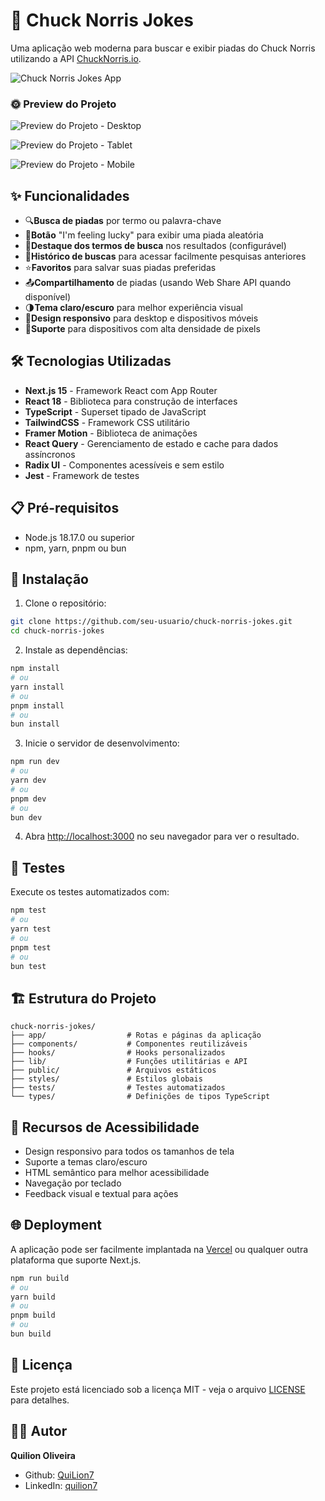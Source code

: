 
# 🤠 Chuck Norris Jokes

Uma aplicação web moderna para buscar e exibir piadas do Chuck Norris utilizando a API [ChuckNorris.io](https://api.chucknorris.io/).

![Chuck Norris Jokes App](public/screenshot.png)

### 🌞 Preview do Projeto

![Preview do Projeto - Desktop](/public/image-app-1.png)

![Preview do Projeto - Tablet](/public/image-app-2.png)

![Preview do Projeto - Mobile](/public/image-app-3.png)


## ✨ Funcionalidades

- 🔍**Busca de piadas** por termo ou palavra-chave
- 🎲**Botão** "I'm feeling lucky" para exibir uma piada aleatória
- 🎨**Destaque dos termos de busca** nos resultados (configurável)
- 📜**Histórico de buscas** para acessar facilmente pesquisas anteriores
- ⭐**Favoritos** para salvar suas piadas preferidas
- 📤**Compartilhamento** de piadas (usando Web Share API quando disponível)
- 🌗**Tema claro/escuro** para melhor experiência visual
- 📱**Design responsivo** para desktop e dispositivos móveis
- 🎯**Suporte** para dispositivos com alta densidade de pixels

## 🛠️ Tecnologias Utilizadas

- **Next.js 15** - Framework React com App Router
- **React 18** - Biblioteca para construção de interfaces
- **TypeScript** - Superset tipado de JavaScript
- **TailwindCSS** - Framework CSS utilitário
- **Framer Motion** - Biblioteca de animações
- **React Query** - Gerenciamento de estado e cache para dados assíncronos
- **Radix UI** - Componentes acessíveis e sem estilo
- **Jest** - Framework de testes

## 📋 Pré-requisitos

- Node.js 18.17.0 ou superior
- npm, yarn, pnpm ou bun

## 🔧 Instalação

1. Clone o repositório:
```bash
git clone https://github.com/seu-usuario/chuck-norris-jokes.git
cd chuck-norris-jokes
```

2. Instale as dependências:
```bash
npm install
# ou
yarn install
# ou
pnpm install
# ou
bun install
```

3. Inicie o servidor de desenvolvimento:
```bash
npm run dev
# ou
yarn dev
# ou
pnpm dev
# ou
bun dev
```

4. Abra [http://localhost:3000](http://localhost:3000) no seu navegador para ver o resultado.

## 🧪 Testes

Execute os testes automatizados com:

```bash
npm test
# ou
yarn test
# ou
pnpm test
# ou
bun test
```

## 🏗️ Estrutura do Projeto

```
chuck-norris-jokes/
├── app/                  # Rotas e páginas da aplicação
├── components/           # Componentes reutilizáveis
├── hooks/                # Hooks personalizados
├── lib/                  # Funções utilitárias e API
├── public/               # Arquivos estáticos
├── styles/               # Estilos globais
├── tests/                # Testes automatizados
└── types/                # Definições de tipos TypeScript
```

## 📱 Recursos de Acessibilidade

- Design responsivo para todos os tamanhos de tela
- Suporte a temas claro/escuro
- HTML semântico para melhor acessibilidade
- Navegação por teclado
- Feedback visual e textual para ações

## 🌐 Deployment

A aplicação pode ser facilmente implantada na [Vercel](https://vercel.com) ou qualquer outra plataforma que suporte Next.js.

```bash
npm run build
# ou
yarn build
# ou
pnpm build
# ou
bun build
```

## 📄 Licença

Este projeto está licenciado sob a licença MIT - veja o arquivo [LICENSE](LICENSE) para detalhes.

## 👨‍💻 Autor

**Quilion Oliveira**

- Github: [QuiLion7](https://github.com/QuiLion7)
- LinkedIn: [quilion7](https://www.linkedin.com/in/quilion7/)
